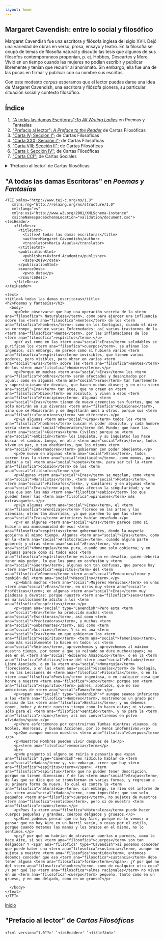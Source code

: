 ```yaml
---
layout: home
---
```


## Margaret Cavendish: entre lo social y filosófico

Margaret Cavendish fue una escritora y filósofa inglesa del siglo XVII. Dejó una variedad de obras en verso, prosa, ensayo y teatro. En la filosofía se ocupó de temas de filosofía natural y discutío las tesis que algunos de sus filosofos contemporaneos proponían, p. ej. Hobbes, Descartes y More. Vivió en un tiempo cuando las mujeres no podían escribir y publicar libremente y tenían que recurrir al anonimato. Sin embargo, ella fue una de las pocas en firmar y publicar con su nombre sus escritos.

Con este modesto *corpus* esperamos que el lector puedas darse una idea de Margaret Cavendish, una escritora y filósofa pionera, su particular situación social y contexto filosófico.

## Índice
1. ["A todas las damas Escritoras";*To All Writing Ladies*](https://alwaunam.github.io/corpus-cavendish/#a-todas-las-damas-escritoras-en-poemas-y-fantasias) en Poemas y Fantasías
2. ["Prefacio al lector"; *A Preface to the Reader*](https://alwaunam.github.io/corpus-cavendish/#prefacio-al-lector-de-cartas-filosoficas) de Cartas Filosóficas
3. ["Carta IV; Sección I";](https://github.com/alwaUNAM/corpus-cavendish/blob/7901dd336ca2306938e146017903f4d43c39a686/Carta%204,%20Seccion%201,%20Cartas%20filosoficas.xml) de Cartas Filosóficas
4. ["Carta XXX; Sección I";](https://github.com/alwaUNAM/corpus-cavendish/blob/7901dd336ca2306938e146017903f4d43c39a686/Carta%2030,%20Seccion%20I,%20Cartas%20filosoficas.xml) de Cartas Filosóficas
5. ["Carta VIII; Sección II";](https://github.com/alwaUNAM/corpus-cavendish/blob/7901dd336ca2306938e146017903f4d43c39a686/Secci%C3%B3n%20II%20Carta%20VIII) de Cartas Filosóficas
6. ["Carta I; Sección IV";](https://github.com/alwaUNAM/corpus-cavendish/blob/7901dd336ca2306938e146017903f4d43c39a686/Secci%C3%B3n%20IV%20Carta%20I) de Cartas Filosóficas
7. ["Carta CCI";](https://github.com/alwaUNAM/corpus-cavendish/blob/3f932e4981974b3bdf980aade28ba777157aa08b/Carta%20201,%20Cartas%20sociables.md) de Cartas Sociales

<details><summary>'Prefacio al lector' de Cartas filosóficas</summary>
   
```xml
<?xml version="1.0"?>
<TEI xmlns="http://www.tei-c.org/ns/1.0"
   xmlns:rng="http://relaxng.org/ns/structure/1.0"
   xml:lang="es"
   xmlns:xsi="http://www.w3.org/2001/XMLSchema-instance"
   xsi:noNamespaceSchemaLocation="validation/document.xsd">
<teiHeader>
    <fileDesc>
      <titleStmt>
        <title>Prefacio al Lector</title>
        <author>Margaret Cavendish</author>
        <translator>Maria Azuela</translator>
      </titleStmt>
      <publicationStmt>
        <publisher>Oxford Academic</publisher>
        <date>2019</date>
      </publicationStmt>
      <sourceDesc>
        <p>no data</p>
      </sourceDesc>
    </fileDesc>
</teiHeader>
```

`<text>`
# `<title>`Prefacio al lector`</title>`
### `<h2>`_Cartas filosóficas_`</h2>`
   `<body>`<br>
     `<p>`Deseo tanto favor, o mejor dicho, `<term ana="social">`Justicia`</term>` de vosotros, Dignos Lectores, que no interpretéis mis objeciones y respuestas de otra manera que contra varias opiniones en `<term ana="filosofica">`Filosofía`</term>`; porque estoy segura de que no hay nadie que estime, respete y honre a las Personas eruditas e ingeniosas más que yo: Por tanto, no me juzguéis de humor contradictorio, ni de mente vanagloriosa por disentir de las opiniones de otros hombres, sino más bien que lo hago por amor a la `<term ana="filosofica">`Verdad`</term>`, y para hacer mis propias opiniones más inteligibles, lo cual no puede hacerse mejor que argumentando y comparando las opiniones de otros hombres con las de ellas.`</p>`
     <br><br>
     `<p>`Los Autores cuyas opiniones menciono, las he leído, tal como las encontré impresas, en mi Idioma nativo, excepto `<addname>`DesCartes`</addname>`, quien siendo en latín, hice que me tradujeran algunos pocos fragmentos de sus obras; y debo confesar, que desde que he leído las obras de estos eruditos, entiendo los nombres y términos del `<term ana="filsofica">`Arte`</term>` un poco mejor que antes…`</p>`
     <br><br>
     `<p>`Pero no puedo concebir por qué `<span ana="social" type="popular">`debe ser una desgracia para cualquier hombre mantener opiniones propias o ajenas en contra de una mujer`</span>`, por lo que debe hacerse con respeto y cortesía; pero `<span ana="social" type="popular">`convertirse en un tramposo fingiendo, y cambiar los Calzones por una Enagua, simplemente por desprecio y malicia, es vil, y no es adecuado para el honor de un hombre, o el sexo masculino.`</span></p>`
     <br><br>
   `</body>`<br>
`</text>`
```xml
</TEI>
```
</details>

## "A todas las damas Escritoras" en *Poemas y Fantasías*

```<?xml version="1.0"?>
<TEI xmlns="http://www.tei-c.org/ns/1.0"
   xmlns:rng="http://relaxng.org/ns/structure/1.0"
   xml:lang="es"
   xmlns:xsi="http://www.w3.org/2001/XMLSchema-instance"
   xsi:noNamespaceSchemaLocation="validation/document.xsd">
<teiHeader>
    <fileDesc>
      <titleStmt>
        <title>A todas las damas escritoras</title>
        <author>Margaret Cavendish</author>
        <translator>Maria Azuela</translator>
      </titleStmt>
      <publicationStmt>
        <publisher>Oxford Academic</publisher>
        <date>2019</date>
      </publicationStmt>
      <sourceDesc>
        <p>no data</p>
      </sourceDesc>
    </fileDesc>
</teiHeader>

<text>
<title>A todas las damas escritoras</title>
<h2>Poemas y fantasías</h2>
  <body>
    <p>Debe observarse que hay una operación secreta de la <term ana="filosofica"> Naturaleza</term>, como para ejercer una influencia sobre las <term ana="filosofica">mentes</term> de los <term ana="filsofica">hombres</term>: como en los Contagios, cuando el Aire se corrompe, produce varias Enfermedades; así varios trastornos de la <term ana="filosofica">mente</term>, por las inflamaciones de los <term ana="filosofica">espíritus</term>.</p>
    <p>Y así como en las <term ana="social">Eras</term> saludables se purifican los <term ana="filsofica">cuerpos</term>, se afinan los ingenios; sin embargo, me parece como si hubiera varios <term ana="filosofica">espíritus</term> invisibles, que tienen varios poderes, pero visibles, para obrar en varias <term ana="social">Eras</term> sobre las <term ana="filsofica">mentes</term> de los <term ana="filsofica">hombres</term>.</p>
    <p>Porque en muchas <term ana="social">Eras</term> los <term ana="filsofica">hombres</term> serán afectados y desanimados por igual: como en algunas <term ana="social">Eras</term> tan fuertemente y supersticiosamente devotas, que hacen muchos dioses; y en otra <term ana="social">Era</term> tan atea, que no creen en <term ana="filsofica">Dios</term> en absoluto, y viven a esos <term ana="filsofica">Principios</term>. Algunas <term ana="social">Eras</term> tienen de nuevo creencias tan fuertes, que no sólo morirán en sus diversas <term ana="filsofica">Opiniones</term>, sino que se Masacrarán y se degollarán unos a otros, porque sus <term ana="filsofica">opiniones</term> son diferentes.</p>
    <p>En algunas <term ana="social">Eras</term> todos los <term ana="filsofica">hombres</term> buscan el poder absoluto, y cada hombre sería <term ana="social">Emperador</term> del Mundo; que hace las <term ana="social">Guerras</term> Civiles: porque su <term ana="social">ambición</term> los inquieta, y su inquietud los hace buscar el cambio. Luego, en otra <term ana="social">Era</term>, todos viven en paz, y tan obedientes, que los mismos <term ana="social">Gobernadores</term> gobiernan con poder obediente.</p>
    <p>De nuevo en algunas <term ana="social">Eras</term>, todos corren tras la <term ana="social">imitación</term>, como monos, para imitar a tal <term ana="social">poeta</term>, para ser tal la <term ana="filsofica">opinión</term> de los <term ana="social">filósofos</term>.</p>
    <p>Algunas <term ana="social">Eras</term> se mezclan, como <term ana="social">Moralistas</term>, <term ana="social">Poetas</term>, <term ana="social">Filósofos</term>, y similares: y en algunas <term ana="social">Eras</term> ajen, todas afectan la singularidad; y se cree que son los más <term ana="filsofica">sabios</term> los que pueden tener las <term ana="filsofica">opiniones</term> más extravagantes.</p>
    <p>En algunas <term ana="social">Eras</term>, el <term ana="filosofica">arendizaje</term> florece en las artes y las ciencias; otras tan aburridas, ya que pierden lo que las <term ana="social">Eras</term> anteriores habían enseñado.</p>
    <p>Y en algunas <term ana="social">Eras</term> parece como si hubiera una mancomunidad de esos <term ana="filosofica">espíritus</term> gobernantes, donde la mayoría gobierna al mismo tiempo. Algunas <term ana="social">Eras</term>, como en la <term ana="social">Aristocracia</term>, cuando alguna parte gobernó; y otras <term ana="social">Eras</term>, <term ana="social">Monarquía</term> pura, cuando uno solo gobierna; y en algunas parece como si todos esos <term ana="filosofica">espíritus</term> estuvieran en desafío, quién debería tener más poder, lo que los pone en confusión y <term ana="social">Guerra</term>; algunas son tan confusas, que parece hay <term ana="filosofica">espíritus</term> del <term ana="filsofica">Género</term> <term ana="social">Femenino</term> y también del <term ana="social">Masculino</term>.</p>
    <p>Habrá muchas <term ana="social">Mujeres Heróicas</term> en unas <term ana="social">Eras</term>, en otras muy <term ana="social"> Proféticas</term>; en algunas <term ana="social">Eras</term> muy piadosas y devotas: porque nuestro <term ana="filsofica">sexo</term> es maravillosamente adicto a los <term ana="filsofica">espíritus</term>.</p>
    <p><span ana="social" type="Cavendish">Pero esta <term ana="social">Era</term> ha producido muchas <term ana="social">Escritoras</term>, así como <term ana="social">Predicadoras</term>, y muchas <term ana="social">Gobernantes</term>, así como <term ana="social">Actrices</term>. Y si es una <term ana="social">Era</term> en que gobiernan los <term ana="filsofica">espíritus</term> <term ana="social">femeninos</term>, como más visiblemente lo hacen en todos los <term ana="social">Reinos</term>, aprovechemos y aprovechemos al máximo nuestro tiempo, por temor a que su reinado no dure mucho</span>; ya sea en el <term ana="social">Gobierno Amazónico</term>, o en la <term ana="filsofica">Política</term> del <term ana="social">Estado</term> Libre Asociado, o en la <term ana="social">Monarquía</term> floreciente, o en las <term ana="social">Escuelas</term> de Teología, o en las Lecciones de <term ana="filsofica">Filosofía</term>, o en la <term ana="filsofica">Poesía</term> ingeniosa, o en cualquier cosa que honre a nuestro <term ana="filsofica">Sexo</term>: porque son <term ana="filsofica">espíritus</term> pobres, abatidos, que no son ambiciosos de <term ana="social">Fama</term>.</p>
    <p><span ana="social" type="Cavdendish">Y aunque seamos inferiores a los <term ana="filsofica">Hombres</term>, mostrémonos un grado por encima de las <term ana="filsofica">Bestias</term>; y no debemos comer, beber y dormir nuestro tiempo como lo hacen estas; ni vivamos sólo para el <term ana="filsofica">sentido</term>, y no para la <term ana="filsofica">razón</term>; así nos convertiremos en polvo olvidado</span>.</p>
    <p>Pero esforcémonos por construirnos Tumbas mientras vivamos, de Nobles, Honrosas, y buenas Acciones, por lo menos inofensivas;</p>
    <p>Que aunque mueran nuestros <term ana="filsofica">Cuerpos</term></p>
    <p>Nuestros Nombres pueden vivir después de la</p>
    <p><term ana="filsofica">memoria</term></p>
    <br>
    <p>Me pregunto si alguno se reiría o pensaría que <span ana="filsofica" type="Cavendish">es ridículo hablar de <term ana="social">Hadas</term> y, sin embargo, creer que hay <term ana="filsofica">espíritus</term></span>: <term ana="filsofica">espíritus</term> que no pueden tener descripción, porque no tienen dimensión: Y de las <term ana="social">Brujas</term>, de las que se dice que se transforman en varias formas, y regresan a su primera forma de nuevo, lo cual es contra la <term ana="filsofica">naturaleza</term>: sin embargo, se ríen del informe de las <term ana="social">Hadas</term>, como imposible; que son solo pequeños <term ana="filsofica">cuerpos</term>, no sujetos de nuestros <term ana="filsofica">sentidos</term>, pero sí de nuestra <term ana="filsofica">razón</term>.</p>
    <p>Pues la <term ana="filsofica">Naturaleza</term> puede hacer cuerpos pequeños y grandes, cuerpos delgados y gruesos.</p>
    <p>Bien podemos pensar que no hay Aire, porque no lo vemos; o pensar que no hay Aire en un Barril vacío, o cosas por el estilo, porque cuando metemos las manos y los brazos en el mismo, no lo sentimos.</p>
    <p>¿Y por qué no habrían de atravesar puertas o paredes, como lo hace Aire, si sus <term ana="filosofica">cuerpos</term> son tan delgados? Y <span ana="filsofica" type="Cavendish">si podemos conceder que puede haber una <term ana="filosofica">sustancia</term>, aunque no sujeta a nuestro <term ana="filosofica">sentido</term>, entonces debemos conceder que esa <term ana="filosofica">sustancia</term> debe tener alguna <term ana="filosofica">forma</term></span>; ¿Y por qué no del <term ana="filosofica">hombre</term>, como de cualquier otra cosa? ¿Y por qué las <term ana="filosofica">almas racionales</term> no viven en un <term ana="filosofica">cuerpo</term> pequeño, tanto como en un grueso, y en uno delgado, como en un grueso?</p>

  </body>
</text>
</TEI>
```

[Inicio](https://alwaunam.github.io/corpus-cavendish)

## "Prefacio al lector" de *Cartas Filosóficas*

`<?xml version="1.0"?>'
`<TEI xmlns="http://www.tei-c.org/ns/1.0"
   xmlns:rng="http://relaxng.org/ns/structure/1.0"
   xml:lang="es"
   xmlns:xsi="http://www.w3.org/2001/XMLSchema-instance"
   xsi:noNamespaceSchemaLocation="validation/document.xsd">'
`<teiHeader>'
    `<fileDesc>'
      `<titleStmt>'
        `<title>'Prefacio al Lector`</title>
        `<author>'Margaret Cavendish`</author>
        `<translator>'Maria Azuela`</translator>
      `</titleStmt>'
      `<publicationStmt>'
        `<publisher>'Oxford Academic`</publisher>
        `<date>'2019`</date>
      `</publicationStmt>'
      `<sourceDesc>'
        `<p>'no data`</p>
      `</sourceDesc>'
    `</fileDesc>'
`</teiHeader>'

`<text>'
`<title>'Prefacio al lector`</title>
`<h2>'Cartas filosóficas`</h2>
   `<body>'
     `<p>'Deseo tanto favor, o mejor dicho, `<term ana="social">Justicia`</term> de vosotros, Dignos Lectores, que no interpretéis mis objeciones y respuestas de otra manera que contra varias opiniones en `<term ana="filosofica">Filosofía`</term>; porque estoy segura de que no hay nadie que estime, respete y honre a las Personas eruditas e ingeniosas más que yo: Por tanto, no me juzguéis de humor contradictorio, ni de mente vanagloriosa por disentir de las opiniones de otros hombres, sino más bien que lo hago por amor a la `<term ana="filosofica">Verdad`</term>, y para hacer mis propias opiniones más inteligibles, lo cual no puede hacerse mejor que argumentando y comparando las opiniones de otros hombres con las de ellas.`</p>
     `<p>'Los Autores cuyas opiniones menciono, las he leído, tal como las encontré impresas, en mi Idioma nativo, excepto `<addname> DesCartes`</addname>, quien siendo en latín, hice que me tradujeran algunos pocos fragmentos de sus obras; y debo confesar, que desde que he leído las obras de estos eruditos, entiendo los nombres y términos del `<term ana="filsofica">Arte`</term> un poco mejor que antes…`</p>
     `<p>'Pero no puedo concebir por qué `<span ana="social" type="popular">debe ser una desgracia para cualquier hombre mantener opiniones propias o ajenas en contra de una mujer`</span>, por lo que debe hacerse con respeto y cortesía; pero `<span ana="social" type="popular">convertirse en un tramposo fingiendo, y cambiar los Calzones por una Enagua, simplemente por desprecio y malicia, es vil, y no es adecuado para el honor de un hombre, o el sexo masculino.`</span>`</p>
   `</body>'
`</text>'
`</TEI>'

[Inicio](https://alwaunam.github.io/corpus-cavendish)

## Carta IV, Sección I de *Cartas Filosóficas*

[Inicio](https://alwaunam.github.io/corpus-cavendish)

## Carta XXX, Sección I de *Cartas Filosóficas*

[Inicio](https://alwaunam.github.io/corpus-cavendish)

## Carta VIII, Sección II de *Cartas Filosóficas*

[Inicio](https://alwaunam.github.io/corpus-cavendish)

## Carta I, Sección IV de *Cartas Filosóficas*

[Inicio](https://alwaunam.github.io/corpus-cavendish)

## Carta CCI de *Cartas Sociales*

[Inicio](https://alwaunam.github.io/corpus-cavendish)
